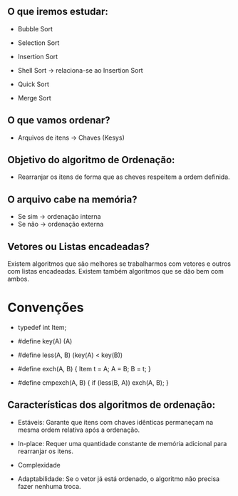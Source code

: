 ## O que iremos estudar: 

- Bubble Sort
- Selection Sort
- Insertion Sort
- Shell Sort -> relaciona-se ao Insertion Sort


- Quick Sort
- Merge Sort


## O que vamos ordenar?

- Arquivos de itens -> Chaves (Kesys)

## Objetivo do algoritmo de Ordenação:

- Rearranjar os itens de forma que as cheves respeitem a ordem definida.


## O arquivo cabe na memória?

- Se sim -> ordenação interna
- Se não -> ordenação externa

## Vetores ou Listas encadeadas?

Existem algoritmos que são melhores se trabalharmos com vetores e outros com listas encadeadas. Existem também algoritmos que se dão bem com ambos.

# Convenções 

- typedef int Item;

- #define key(A) (A)
- #define less(A, B) (key(A) < key(B))
- #define exch(A, B) { Item t = A; A = B; B = t; } 
- #define cmpexch(A, B) { if (less(B, A)) exch(A, B); }


## Características dos algoritmos de ordenação:

- Estáveis: Garante que itens com chaves idênticas permaneçam na mesma ordem relativa após a ordenação.

- In-place: Requer uma quantidade constante de memória adicional para rearranjar os itens.

- Complexidade

- Adaptabilidade: Se o vetor já está ordenado, o algoritmo não precisa fazer nenhuma troca.